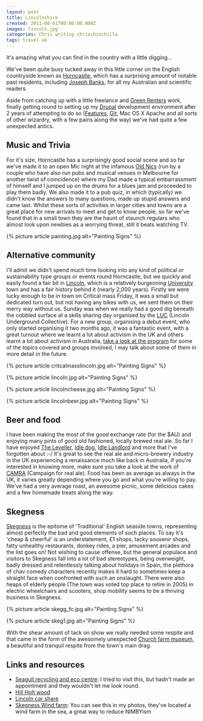 ```yaml
---
layout: post
title: Lincolnshire
created: 2011-08-01T00:00:00.000Z
images: lincoln.jpg
categories: Chris writing chrischinchilla
tags: travel uk
---
```


It's amazing what you can find in the country with a little digging...

We've been quite busy tucked away in this little corner on the English countryside known as <a href="http://en.wikipedia.org/wiki/Horncastle,_Lincolnshire" target="_blank">Horncastle</a>, which has a surprising amount of notable past residents, including <a href="http://en.wikipedia.org/wiki/Joseph_Banks" target="_blank">Joseph Banks</a>, for all my Australian and scientific readers.

Aside from catching up with a little freelance and <a href="http://www.greenrenters.org" target="_blank">Green Renters</a> work, finally getting round to setting up my <a href="http://www.drupal.org" target="_blank">Drupal</a> development environment after 2 years of attempting to do so (<a href="http://drupal.org/project/features" target="_blank">Features</a>, <a href="http://git-scm.com/" target="_blank">Git</a>, Mac OS X Apache and all sorts of other wizardry, with a few pains along the way) we've had quite a few unexpected antics.

## Music and Trivia
For it's size, Horncastle has a surprisingly good social scene and so far we've made it to an open Mic night at the infamous <a href="http://www.oldnickstavern.co.uk/" target="_blank">Old Nics</a> (run by a couple who have also run pubs and musical venues in Melbourne for another twist of coincidence) where my Dad made a typical embarrassment of himself and I jumped up on the drums for a blues jam and proceeded to play them badly. We also made it to a pub quiz, in which (typically) we didn't know the answers to many questions, made up stupid answers and came last. Whilst these sorts of activities in larger cities and towns are a great place for new arrivals to meet and get to know people, so far we've found that in a small town they are the haunt of staunch regulars who almost look upon newbies as a worrying threat, still it beats watching TV.

{% picture article painting.jpg alt="Painting Signs" %}

## Alternative community
I'll admit we didn't spend much time looking into any kind of political or sustainability type groups or events round Horncastle, but we quickly and easily found a fair bit in <a href="http://en.wikipedia.org/wiki/Lincoln,_England" target="_blank">Lincoln</a>, which is a relatively burgeoning <a href="http://www.lincoln.ac.uk/home/" target="_blank">University</a> town and has a fair history behind it (nearly 2,000 years). Firstly we were lucky enough to be in town on Critical mass Friday, it was a small but dedicated turn out, but not having any bikes with us, we sent them on their merry way without us. Sunday was when we really had a good dig beneath the cobbled surface at a skills sharing day organised by the <a href="http://lincolnundergroundcollective.wordpress.com" target="_blank">LUC</a> (Lincoln Underground Collective). For a new group, organising a debut event, who only started organising it two months ago, it was a fantastic event, with a great turnout where we learnt a lot about activism in the UK and others learnt a lot about activism in Australia, <a href="http://lincolnundergroundcollective.files.wordpress.com/2011/07/skish-program.pdf" target="_blank">take a look at the program</a> for some of the topics covered and groups involved, I may talk about some of them in more detail in the future.

{% picture article critcalmasslincoln.jpg alt="Painting Signs" %}

{% picture article lincoln.jpg alt="Painting Signs" %}

{% picture article lincolncheese.jpg alt="Painting Signs" %}

{% picture article lincolnbeer.jpg alt="Painting Signs" %}

## Beer and food
I have been making the most of the good exchange rate (for the $AU) and enjoying many pints of good old fashioned, locally brewed real ale. So far I have enjoyed <a href="http://www.springhead.co.uk/the-leveller" target="_blank">The Leveller</a>, <a href="http://www.ratebeer.com/beer/idle-dog/96833/" target="_blank">Idle dog</a>, <a href="http://www.beermad.org.uk/cgi-bin/show_brewery_info.cgi?cookie=refresh&id=4249" target="_blank">Idle Landlord</a> and more that I've forgotten about :-/ It's great to see the real ale and micro-brewery industry in the UK experiencing a renaissance much like back in Australia, if you're interested in knowing more, make sure you take a look at the work of <a href="http://www.camra.org.uk/" target="_blank">CAMRA</a> (Campaign for real ale). Food has been as average as always in the UK, it varies greatly depending where you go and what you're willing to pay. We've had a very average roast, an awesome picnic, some delicious cakes and a few homemade treats along the way.

## Skegness
<a href="http://en.wikipedia.org/wiki/Skegness" target="_blank">Skegness</a> is the epitome of 'Traditional' English seaside towns, representing almost perfectly the bad and good elements of such places. To say it's 'cheap & cheerful' is an understatement, £1 shops, tacky souvenir shops, fatty unhealthy restaurants, donkey rides, a pier, amusement arcades and the list goes on! Not wishing to cause offense, but the general populace and visitors to Skegness fall into a lot of bad stereotypes, being overweight, badly dressed and relentlessly talking about holidays in Spain, the plethora of chav comedy characters recently makes it hard to sometimes keep a straight face when confronted with such an onslaught. There were also heaps of elderly people (The town was voted top place to retire in 2005) in electric wheelchairs and scooters, shop mobility seems to be a thriving business in Skegness.

{% picture article skegg_fc.jpg alt="Painting Signs" %}

{% picture article skeg1.jpg alt="Painting Signs" %}

With the shear amount of tack on show we really needed some respite and that came in the form of the awesomely unexpected <a href="http://churchfarmvillage.org.uk/" target="_blank">Church farm museum</a>, a beautiful and tranquil respite from the town's main drag.

## Links and resources
<ul><li><a href="http://www.seagullrecycling.org.uk" target="_blank">Seagull recycling and eco centre</a>: I tried to visit this, but hadn't made an appointment and they wouldn't let me look round.</li><li><a href="http://hillholtwood.com" target="_blank">Hill Holt wood</a></li><li><a href="https://lincolnbig.liftshare.com" target="_blank">Lincoln car share</a></li><li><a href="http://www.skegnesspier.co.uk/windfarm.html" target="_blank">Skegness Wind farm</a>: You can see this in my photos, they've located a wind farm in the sea, a great way to reduce NIMBYism</li></ul>
